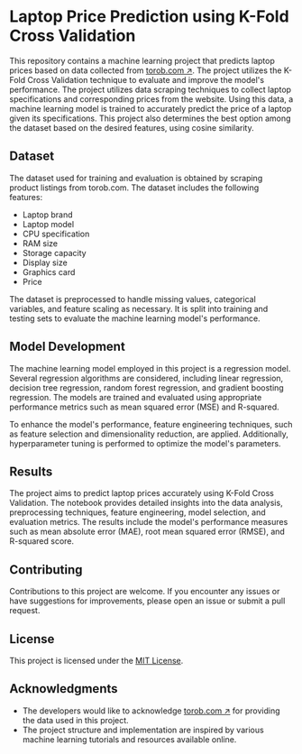 # Laptop Price Prediction using K-Fold Cross Validation

This repository contains a machine learning project that predicts laptop prices based on data collected from [torob.com ↗️](https://torob.com/). The project utilizes the K-Fold Cross Validation technique to evaluate and improve the model's performance. The project utilizes data scraping techniques to collect laptop specifications and corresponding prices from the website. Using this data, a machine learning model is trained to accurately predict the price of a laptop given its specifications. This project also determines the best option among the dataset based on the desired features, using cosine similarity.

## Dataset

The dataset used for training and evaluation is obtained by scraping product listings from torob.com. The dataset includes the following features:

- Laptop brand
- Laptop model
- CPU specification
- RAM size
- Storage capacity
- Display size
- Graphics card
- Price

The dataset is preprocessed to handle missing values, categorical variables, and feature scaling as necessary. It is split into training and testing sets to evaluate the machine learning model's performance.

## Model Development

The machine learning model employed in this project is a regression model. Several regression algorithms are considered, including linear regression, decision tree regression, random forest regression, and gradient boosting regression. The models are trained and evaluated using appropriate performance metrics such as mean squared error (MSE) and R-squared.

To enhance the model's performance, feature engineering techniques, such as feature selection and dimensionality reduction, are applied. Additionally, hyperparameter tuning is performed to optimize the model's parameters.

## Results
The project aims to predict laptop prices accurately using K-Fold Cross Validation. The notebook provides detailed insights into the data analysis, preprocessing techniques, feature engineering, model selection, and evaluation metrics. The results include the model's performance measures such as mean absolute error (MAE), root mean squared error (RMSE), and R-squared score.


## Contributing

Contributions to this project are welcome. If you encounter any issues or have suggestions for improvements, please open an issue or submit a pull request.

## License

This project is licensed under the [MIT License](LICENSE).

## Acknowledgments

- The developers would like to acknowledge [torob.com ↗️](https://torob.com/) for providing the data used in this project.
- The project structure and implementation are inspired by various machine learning tutorials and resources available online.

